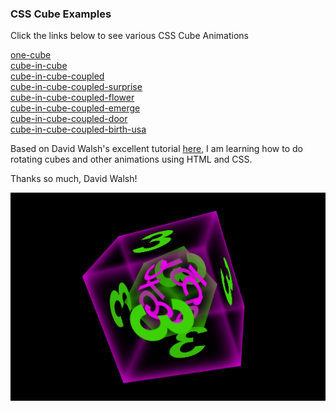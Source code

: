 ### CSS Cube Examples

Click the links below to see various CSS Cube Animations

[one-cube][one-cube]  
[cube-in-cube][cube-in-cube]  
[cube-in-cube-coupled][cube-in-cube-coupled]  
[cube-in-cube-coupled-surprise][cube-in-cube-coupled-surprise]  
[cube-in-cube-coupled-flower][cube-in-cube-coupled-flower]  
[cube-in-cube-coupled-emerge][cube-in-cube-coupled-emerge]  
[cube-in-cube-coupled-door][cube-in-cube-coupled-door]  
[cube-in-cube-coupled-birth-usa][cube-in-cube-coupled-birth-usa]  

Based on David Walsh's excellent tutorial [here][walsh], I am learning how to
do rotating cubes and other animations using HTML and CSS.

Thanks so much, David Walsh!

![Screenshot](./screenshot.png)

[one-cube]: https://xitalogy.github.io/css-cube/one-cube/
[cube-in-cube]: https://xitalogy.github.io/css-cube/cube-in-cube/
[cube-in-cube-coupled]: https://xitalogy.github.io/css-cube/cube-in-cube-coupled/
[cube-in-cube-coupled-surprise]: https://xitalogy.github.io/css-cube/cube-in-cube-coupled-surprise/
[cube-in-cube-coupled-flower]: https://xitalogy.github.io/css-cube/cube-in-cube-coupled-flower/
[cube-in-cube-coupled-emerge]: https://xitalogy.github.io/css-cube/cube-in-cube-coupled-emerge/
[cube-in-cube-coupled-door]: https://xitalogy.github.io/css-cube/cube-in-cube-coupled-door/
[cube-in-cube-coupled-birth-usa]: https://xitalogy.github.io/css-cube/cube-in-cube-coupled-birth-usa/

[walsh]: https://davidwalsh.name/css-cube
